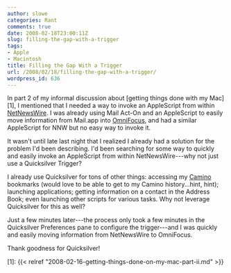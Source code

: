 ```yaml
---
author: slowe
categories: Rant
comments: true
date: 2008-02-18T23:00:11Z
slug: filling-the-gap-with-a-trigger
tags:
- Apple
- Macintosh
title: Filling the Gap With a Trigger
url: /2008/02/18/filling-the-gap-with-a-trigger/
wordpress_id: 636
---
```


In part 2 of my informal discussion about [getting things done with my Mac][1], I mentioned that I needed a way to invoke an AppleScript from within [NetNewsWire](http://www.newsgator.com/individuals/netnewswire/). I was already using Mail Act-On and an AppleScript to easily move information from Mail.app into [OmniFocus](http://www.omnigroup.com/applications/omnifocus/), and had a similar AppleScript for NNW but no easy way to invoke it.

It wasn't until late last night that I realized I already had a solution for the problem I'd been describing. I'd been searching for some way to quickly and easily invoke an AppleScript from within NetNewsWire---why not just use a Quicksilver Trigger?

I already use Quicksilver for tons of other things: accessing my [Camino](http://www.caminobrowser.org/) bookmarks (would love to be able to get to my Camino history...hint, hint); launching applications; getting information on a contact in the Address Book; even launching other scripts for various tasks. Why not leverage Quicksilver for this as well?

Just a few minutes later---the process only took a few minutes in the Quicksilver Preferences pane to configure the trigger---and I was quickly and easily moving information from NetNewsWire to OmniFocus.

Thank goodness for Quicksilver!

[1]: {{< relref "2008-02-16-getting-things-done-on-my-mac-part-ii.md" >}}
